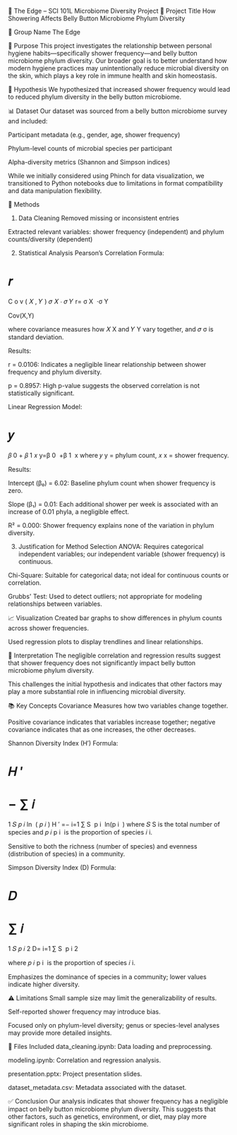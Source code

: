 🧼 The Edge – SCI 101L Microbiome Diversity Project
📘 Project Title
How Showering Affects Belly Button Microbiome Phylum Diversity

👥 Group Name
The Edge

🧪 Purpose
This project investigates the relationship between personal hygiene habits—specifically shower frequency—and belly button microbiome phylum diversity. Our broader goal is to better understand how modern hygiene practices may unintentionally reduce microbial diversity on the skin, which plays a key role in immune health and skin homeostasis.

🧬 Hypothesis
We hypothesized that increased shower frequency would lead to reduced phylum diversity in the belly button microbiome.

📊 Dataset
Our dataset was sourced from a belly button microbiome survey and included:

Participant metadata (e.g., gender, age, shower frequency)

Phylum-level counts of microbial species per participant

Alpha-diversity metrics (Shannon and Simpson indices)

While we initially considered using Phinch for data visualization, we transitioned to Python notebooks due to limitations in format compatibility and data manipulation flexibility.

🧮 Methods
1. Data Cleaning
Removed missing or inconsistent entries

Extracted relevant variables: shower frequency (independent) and phylum counts/diversity (dependent)

2. Statistical Analysis
Pearson’s Correlation
Formula:

𝑟
=
C
o
v
(
𝑋
,
𝑌
)
𝜎
𝑋
⋅
𝜎
𝑌
r= 
σ 
X
​
 ⋅σ 
Y
​
 
Cov(X,Y)
​
 
where covariance measures how 
𝑋
X and 
𝑌
Y vary together, and 
𝜎
σ is standard deviation.

Results:

r = 0.0106: Indicates a negligible linear relationship between shower frequency and phylum diversity.

p = 0.8957: High p-value suggests the observed correlation is not statistically significant.

Linear Regression
Model:

𝑦
=
𝛽
0
+
𝛽
1
𝑥
y=β 
0
​
 +β 
1
​
 x
where 
𝑦
y = phylum count, 
𝑥
x = shower frequency.

Results:

Intercept (β₀) = 6.02: Baseline phylum count when shower frequency is zero.

Slope (β₁) = 0.01: Each additional shower per week is associated with an increase of 0.01 phyla, a negligible effect.

R² = 0.000: Shower frequency explains none of the variation in phylum diversity.

3. Justification for Method Selection
ANOVA: Requires categorical independent variables; our independent variable (shower frequency) is continuous.

Chi-Square: Suitable for categorical data; not ideal for continuous counts or correlation.

Grubbs' Test: Used to detect outliers; not appropriate for modeling relationships between variables.

📈 Visualization
Created bar graphs to show differences in phylum counts across shower frequencies.

Used regression plots to display trendlines and linear relationships.

🧪 Interpretation
The negligible correlation and regression results suggest that shower frequency does not significantly impact belly button microbiome phylum diversity.

This challenges the initial hypothesis and indicates that other factors may play a more substantial role in influencing microbial diversity.

📚 Key Concepts
Covariance
Measures how two variables change together.

Positive covariance indicates that variables increase together; negative covariance indicates that as one increases, the other decreases.

Shannon Diversity Index (H′)
Formula:

𝐻
′
=
−
∑
𝑖
=
1
𝑆
𝑝
𝑖
ln
⁡
(
𝑝
𝑖
)
H 
′
 =− 
i=1
∑
S
​
 p 
i
​
 ln(p 
i
​
 )
where 
𝑆
S is the total number of species and 
𝑝
𝑖
p 
i
​
  is the proportion of species 
𝑖
i.

Sensitive to both the richness (number of species) and evenness (distribution of species) in a community.

Simpson Diversity Index (D)
Formula:

𝐷
=
∑
𝑖
=
1
𝑆
𝑝
𝑖
2
D= 
i=1
∑
S
​
 p 
i
2
​
 
where 
𝑝
𝑖
p 
i
​
  is the proportion of species 
𝑖
i.

Emphasizes the dominance of species in a community; lower values indicate higher diversity.

⚠️ Limitations
Small sample size may limit the generalizability of results.

Self-reported shower frequency may introduce bias.

Focused only on phylum-level diversity; genus or species-level analyses may provide more detailed insights.

📂 Files Included
data_cleaning.ipynb: Data loading and preprocessing.

modeling.ipynb: Correlation and regression analysis.

presentation.pptx: Project presentation slides.

dataset_metadata.csv: Metadata associated with the dataset.

✅ Conclusion
Our analysis indicates that shower frequency has a negligible impact on belly button microbiome phylum diversity. This suggests that other factors, such as genetics, environment, or diet, may play more significant roles in shaping the skin microbiome.

